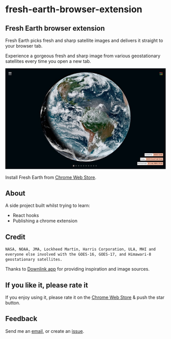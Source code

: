 # fresh-earth-browser-extension

## Fresh Earth browser extension
Fresh Earth picks fresh and sharp satellite images and delivers it straight to your browser tab.

Experience a gorgeous fresh and sharp image from various geostationary satellites every time you open a new tab.

![Alt text](public/images/screenshots/screenshot-1.jpg?raw=true "Fresh Earth")

Install Fresh Earth from [Chrome Web Store](https://chrome.google.com/webstore/detail/blpcojibadbbfolamclodcdgpbhbplgo/publish-accepted?authuser=0&hl=en).

## About
A side project built whilst trying to learn:
- React hooks
- Publishing a chrome extension

## Credit

    NASA, NOAA, JMA, Lockheed Martin, Harris Corporation, ULA, MHI and
    everyone else involved with the GOES-16, GOES-17, and Himawari-8
    geostationary satellites.

Thanks to [Downlink app](http://downlinkapp.com/) for providing inspiration and image sources.

## If you like it, please rate it
If you enjoy using it, please rate it on the [Chrome Web Store](https://chrome.google.com/webstore/detail/blpcojibadbbfolamclodcdgpbhbplgo/publish-accepted?authuser=0&hl=en) & push the star button.

## Feedback
Send me an [email](mailto:hello@marinda.me), or create an [issue](https://github.com/mariiinda/fresh-earth-browser-extension/issues).


